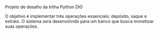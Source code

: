 Projeto de desafio da trilha Python DIO

O objetivo é implementar três operações essenciais: depósito, saque e extrato. O sistema será desenvolvido para um banco que busca monetizar suas operações.



